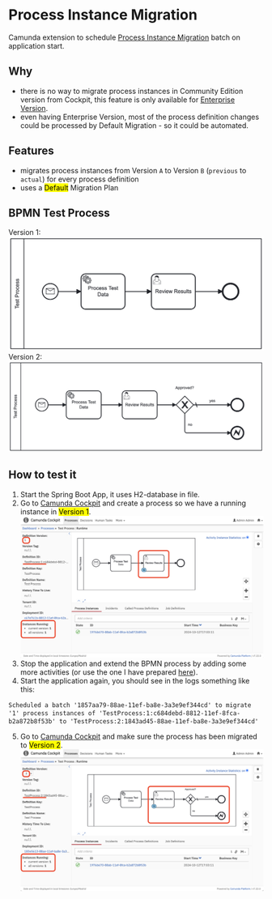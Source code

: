 # Process Instance Migration

Camunda extension to schedule [Process Instance Migration](https://docs.camunda.org/manual/latest/user-guide/process-engine/process-instance-migration/) batch on application start.

## Why
* there is no way to migrate process instances in Community Edition version from Cockpit, this feature is only available for [Enterprise Version](https://docs.camunda.org/manual/latest/webapps/cockpit/bpmn/process-instance-migration/).
* even having Enterprise Version, most of the process definition changes could be processed by Default Migration - so it could be automated.

## Features
* migrates process instances from Version `A` to Version `B` (`previous` to `actual`) for every process definition
* uses a <mark>Default</mark> Migration Plan

## BPMN Test Process
Version 1: ![BPMN Process](docs/Test_V1.png)
Version 2: ![BPMN Process](docs/Test_V2.png)

## How to test it
1. Start the Spring Boot App, it uses H2-database in file.
2. Go to [Camunda Cockpit](http://localhost:8080) and create a process so we have a running instance in <mark>Version 1</mark>.
![V1](docs/Test_V1_running_instances.png)
3. Stop the application and extend the BPMN process by adding some more activities (or use the one I have prepared [here](src/main/resources/bpmn/Test.bpmn.v2)).
4. Start the application again, you should see in the logs something like this:
```
Scheduled a batch '1857aa79-88ae-11ef-ba8e-3a3e9ef344cd' to migrate '1' process instances of 'TestProcess:1:c684debd-8812-11ef-8fca-b2a872b8f53b' to 'TestProcess:2:1843ad45-88ae-11ef-ba8e-3a3e9ef344cd'
```
5. Go to [Camunda Cockpit](http://localhost:8080) and make sure the process has been migrated to <mark>Version 2</mark>.
![V2](docs/Test_V2_running_instances.png)
